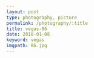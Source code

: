 ```yaml
---
layout: post
type: photography, picture
permalink: /photography/:title
title: vegas-86
date: 2018-01-08
keyword: vegas
imgpath: 86.jpg
---
```



